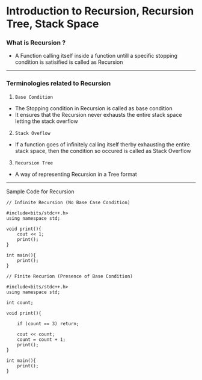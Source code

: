 # Introduction to Recursion, Recursion Tree, Stack Space

### What is Recursion ?

- A Function calling itself inside a function untill a specific stopping condition is satisified is called as Recursion
  
---

### Terminologies related to Recursion

1. `Base Condition`
- The Stopping condition in Recursion is called as base condition
- It ensures that the Recursion never exhausts the entire stack space letting the stack overflow 

2. `Stack Oveflow`
- If a function goes of infinitely calling itself therby exhausting the entire stack space, then the condition so occured is called as Stack Overflow

3. `Recursion Tree`
- A way of representing Recursion in a Tree format

---

Sample Code for Recursion

```
// Infinite Recursion (No Base Case Condition)

#include<bits/stdc++.h>
using namespace std;

void print(){
    cout << 1;
    print();
}

int main(){
    print();
}

```

```
// Finite Recurion (Presence of Base Condition)

#include<bits/stdc++.h>
using namespace std;

int count;

void print(){

    if (count == 3) return;

    cout << count;
    count = count + 1;
    print();
}

int main(){
    print();
}

```